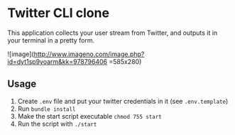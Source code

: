 # Twitter CLI clone

This application collects your user stream from Twitter, and outputs it in your terminal in a pretty form.

![image](http://www.imageno.com/image.php?id=dyt1sp9yoarm&kk=978796406 =585x280)

## Usage

1. Create `.env` file and put your twitter credentials in it (see `.env.template`)
2. Run `bundle install`
3. Make the start script executable `chmod 755 start`
4. Run the script with `./start`